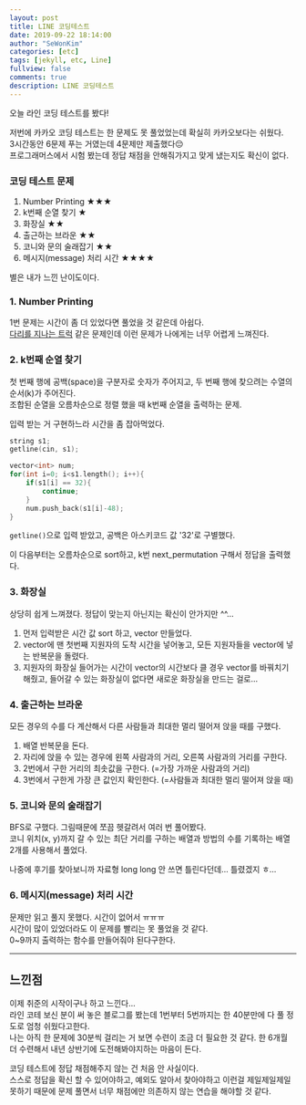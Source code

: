 ```yaml
---
layout: post
title: LINE 코딩테스트
date: 2019-09-22 18:14:00
author: "SeWonKim"
categories: [etc]
tags: [jekyll, etc, Line]
fullview: false
comments: true
description: LINE 코딩테스트
---
```


오늘 라인 코딩 테스트를 봤다!

저번에 카카오 코딩 테스트는 한 문제도 못 풀었었는데 확실히 카카오보다는 쉬웠다.  
3시간동안 6문제 푸는 거였는데 4문제만 제출했다😔  
프로그래머스에서 시험 봤는데 정답 채점을 안해줘가지고 맞게 냈는지도 확신이 없다.

### 코딩 테스트 문제

1. Number Printing ★★★
2. k번째 순열 찾기 ★
3. 화장실 ★★
4. 출근하는 브라운 ★★
5. 코니와 문의 술래잡기 ★★
6. 메시지(message) 처리 시간 ★★★★

별은 내가 느낀 난이도이다.

### 1. Number Printing

1번 문제는 시간이 좀 더 있었다면 풀었을 것 같은데 아쉽다.  
[다리를 지나는 트럭](https://sewonkimm.github.io/algorithm/2019/09/17/Trucks.html) 같은 문제인데 이런 문제가 나에게는 너무 어렵게 느껴진다.

### 2. k번째 순열 찾기

첫 번째 행에 공백(space)을 구분자로 숫자가 주어지고, 두 번째 행에 찾으려는 수열의 순서(k)가 주어진다.  
조합된 순열을 오름차순으로 정렬 했을 때 k번째 순열을 출력하는 문제.

입력 받는 거 구현하느라 시간을 좀 잡아먹었다.

```cpp
string s1;
getline(cin, s1);

vector<int> num;
for(int i=0; i<s1.length(); i++){
    if(s1[i] == 32){
        continue;
    }
    num.push_back(s1[i]-48);
}
```

`getline()`으로 입력 받았고, 공백은 아스키코드 값 '32'로 구별했다.

이 다음부터는 오름차순으로 sort하고, k번 next_permutation 구해서 정답을 출력했다.

### 3. 화장실

상당히 쉽게 느껴졌다. 정답이 맞는지 아닌지는 확신이 안가지만 ^^...

1. 먼저 입력받은 시간 값 sort 하고, vector 만들었다.
2. vector에 맨 첫번째 지원자의 도착 시간을 넣어놓고, 모든 지원자들을 vector에 넣는 반복문을 돌렸다.
3. 지원자의 화장실 들어가는 시간이 vector의 시간보다 클 경우 vector를 바꿔치기 해줬고, 들어갈 수 있는 화장실이 없다면 새로운 화장실을 만드는 걸로...

### 4. 출근하는 브라운

모든 경우의 수를 다 계산해서 다른 사람들과 최대한 멀리 떨어져 앉을 때를 구했다.

1. 배열 반복문을 돈다.
2. 자리에 앉을 수 있는 경우에 왼쪽 사람과의 거리, 오른쪽 사람과의 거리를 구한다.
3. 2번에서 구한 거리의 최솟값을 구한다. (=가장 가까운 사람과의 거리)
4. 3번에서 구한게 가장 큰 값인지 확인한다. (=사람들과 최대한 멀리 떨어져 앉을 때)

### 5. 코니와 문의 술래잡기

BFS로 구했다. 그림때문에 쪼끔 헷갈려서 여러 번 풀어봤다.  
코니 위치(x, y)까지 갈 수 있는 최단 거리를 구하는 배열과 방법의 수를 기록하는 배열 2개를 사용해서 풀었다.

나중에 후기를 찾아보니까 자료형 long long 안 쓰면 틀린다던데... 틀렸겠지 ㅎ...

### 6. 메시지(message) 처리 시간

문제만 읽고 풀지 못했다. 시간이 없어서 ㅠㅠㅠ  
시간이 많이 있었더라도 이 문제를 빨리는 못 풀었을 것 같다.  
0~9까지 출력하는 함수를 만들어줘야 된다구한다.

---

## 느낀점

이제 취준의 시작이구나 하고 느낀다...  
라인 코테 보신 분이 써 놓은 블로그를 봤는데 1번부터 5번까지는 한 40분만에 다 풀 정도로 엄청 쉬웠다고한다.  
나는 아직 한 문제에 30분씩 걸리는 거 보면 수련이 조금 더 필요한 것 같다. 한 6개월 더 수련해서 내년 상반기에 도전해봐야지하는 마음이 든다.

코딩 테스트에 정답 채점해주지 않는 건 처음 안 사실이다.  
스스로 정답을 확신 할 수 있어야하고, 예외도 알아서 찾아야하고 이런걸 제일제일제일 못하기 때문에 문제 풀면서 너무 채점에만 의존하지 않는 연습을 해야할 것 같다.
